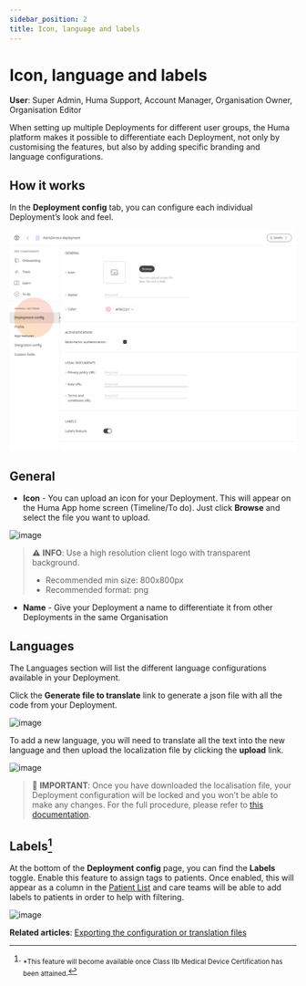 ```yaml
---
sidebar_position: 2
title: Icon, language and labels 
---
```

# Icon, language and labels
**User**: Super Admin, Huma Support, Account Manager, Organisation Owner, Organisation Editor

When setting up multiple Deployments for different user groups, the Huma platform makes it possible to differentiate each Deployment, not only by customising the features, but also by adding specific branding and language configurations.
## How it works​
In the **Deployment config** tab, you can configure each individual Deployment’s look and feel.

![image](./assets/IconLanguage01.png)

## General
- **Icon** - You can upload an icon for your Deployment. This will appear on the Huma App home screen (Timeline/To do). Just click **Browse** and select the file you want to upload.

![image](./assets/IconLanguage02.png)

> ⚠️ **INFO**: Use a high resolution client logo with transparent background.
> - Recommended min size: 800x800px
> - Recommended format: png


- **Name** - Give your Deployment a name to differentiate it from other Deployments in the same Organisation
## Languages
The Languages section will list the different language configurations available in your Deployment. 

Click the **Generate file to translate** link to generate a json file with all the code from your Deployment. 

![image](./assets/IconLanguage03.png)

To add a new language, you will need to translate all the text into the new language and then upload the localization file by clicking the **upload** link.

![image](./assets/IconLanguage04.png)

> 🛑 **IMPORTANT**: Once you have downloaded the localisation file, your Deployment configuration will be locked and you won’t be able to make any changes. For the full procedure, please refer to [this documentation](https://humatherapeutics.atlassian.net/wiki/spaces/DO/pages/3298689083/How-To+Log+a+Translation+Request).

## Labels[^1]
At the bottom of the **Deployment config** page, you can find the **Labels** toggle. Enable this feature to assign tags to patients. Once enabled, this will appear as a column in the [Patient List](../../../clinician-portal/managing-patients/patient-list.md) and care teams will be able to add labels to patients in order to help with filtering.

![image](./assets/IconLanguage05.png)

[^1]:<sub>*This feature will become available once Class IIb Medical Device Certification has been attained.</sub>

**Related articles**: [Exporting the configuration or translation files](../tools-and-navigation/exporting-config-or-localization-files.md)

